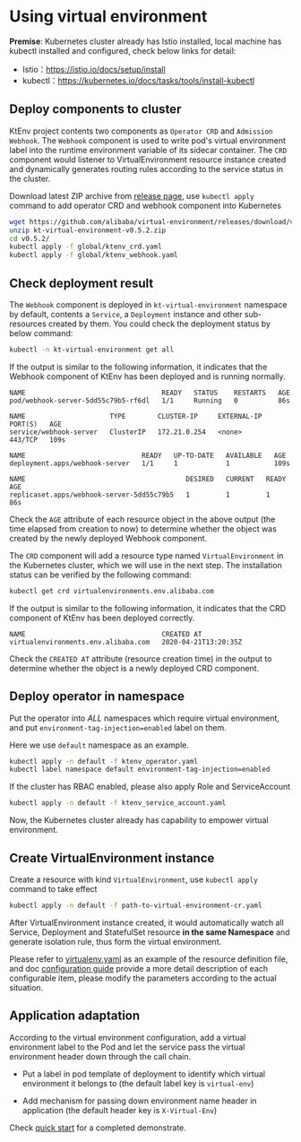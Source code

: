# Using virtual environment

**Premise**: Kubernetes cluster already has Istio installed, local machine has kubectl installed and configured, check below links for detail:

- Istio：https://istio.io/docs/setup/install
- kubectl：https://kubernetes.io/docs/tasks/tools/install-kubectl

## Deploy components to cluster

KtEnv project contents two components as `Operator CRD` and `Admission Webhook`.
The `Webhook` component is used to write pod's virtual environment label into the runtime environment variable of its sidecar container.
The `CRD` component would listener to VirtualEnvironment resource instance created and dynamically generates routing rules according to the service status in the cluster.

Download latest ZIP archive from [release page](https://github.com/alibaba/virtual-environment/releases), use `kubectl apply` command to add operator CRD and webhook component into Kubernetes

```bash
wget https://github.com/alibaba/virtual-environment/releases/download/v0.5.2/kt-virtual-environment-v0.5.2.zip
unzip kt-virtual-environment-v0.5.2.zip
cd v0.5.2/
kubectl apply -f global/ktenv_crd.yaml
kubectl apply -f global/ktenv_webhook.yaml
```

## Check deployment result


The `Webhook` component is deployed in `kt-virtual-environment` namespace by default, contents a `Service`, a `Deployment` instance and other sub-resources created by them.
You could check the deployment status by below command:

```bash
kubectl -n kt-virtual-environment get all
```

If the output is similar to the following information, it indicates that the Webhook component of KtEnv has been deployed and is running normally.

```
NAME                                  READY   STATUS    RESTARTS   AGE
pod/webhook-server-5dd55c79b5-rf6dl   1/1     Running   0          86s

NAME                     TYPE        CLUSTER-IP     EXTERNAL-IP   PORT(S)   AGE
service/webhook-server   ClusterIP   172.21.0.254   <none>        443/TCP   109s

NAME                             READY   UP-TO-DATE   AVAILABLE   AGE
deployment.apps/webhook-server   1/1     1            1           109s

NAME                                        DESIRED   CURRENT   READY   AGE
replicaset.apps/webhook-server-5dd55c79b5   1         1         1       86s
```

Check the `AGE` attribute of each resource object in the above output (the time elapsed from creation to now) to determine whether the object was created by the newly deployed Webhook component.

The `CRD` component will add a resource type named `VirtualEnvironment` in the Kubernetes cluster, which we will use in the next step. The installation status can be verified by the following command:

```bash
kubectl get crd virtualenvironments.env.alibaba.com
```

If the output is similar to the following information, it indicates that the CRD component of KtEnv has been deployed correctly.

```
NAME                                  CREATED AT
virtualenvironments.env.alibaba.com   2020-04-21T13:20:35Z
```

Check the `CREATED AT` attribute (resource creation time) in the output to determine whether the object is a newly deployed CRD component.

## Deploy operator in namespace

Put the operator into *ALL* namespaces which require virtual environment, and put `environment-tag-injection=enabled` label on them.

Here we use `default` namespace as an example.

```bash
kubectl apply -n default -f ktenv_operator.yaml
kubectl label namespace default environment-tag-injection=enabled
```

If the cluster has RBAC enabled, please also apply Role and ServiceAccount

```bash
kubectl apply -n default -f ktenv_service_account.yaml
```

Now, the Kubernetes cluster already has capability to empower virtual environment.

## Create VirtualEnvironment instance

Create a resource with kind `VirtualEnvironment`, use `kubectl apply` command to take effect

```bash
kubectl apply -n default -f path-to-virtual-environment-cr.yaml
```

After VirtualEnvironment instance created, it would automatically watch all Service, Deployment and StatefulSet resource **in the same Namespace** and generate isolation rule, thus form the virtual environment.

Please refer to [virtualenv.yaml](https://github.com/alibaba/virtual-environment/blob/master/examples/deploy/virtualenv.yaml) as an example of the resource definition file,
and doc [configuration guide](en-us/doc/configuration.md) provide a more detail description of each configurable item,
please modify the parameters according to the actual situation.

## Application adaptation

According to the virtual environment configuration, add a virtual environment label to the Pod and let the service pass the virtual environment header down through the call chain.

- Put a label in pod template of deployment to identify which virtual environment it belongs to (the default label key is `virtual-env`)

- Add mechanism for passing down environment name header in application (the default header key is `X-Virtual-Env`)

Check [quick start](en-us/doc/quickstart.md) for a completed demonstrate.

